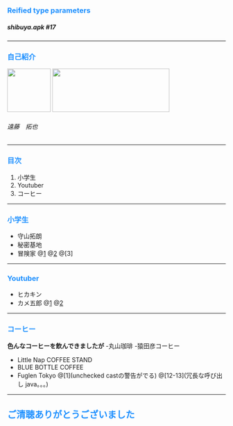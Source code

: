 ### <font color="DodgerBlue">Reified type parameters</font>

##### shibuya.apk #17

---

### <font color="DodgerBlue">自己紹介</font>

<img src=https://bytebucket.org/u_nation/p-reifiedtypeparameters/raw/27a6cef94a3115c7c5065807152196e8562da489/assets/twitter_icon.jpg width=100px height=100px>
<img src=https://bytebucket.org/u_nation/p-reifiedtypeparameters/raw/85b924af1ffe227dff7df8949ffa1a2f49acb45d/assets/logomark.png width=270px height=100px>

###### 遠藤　拓也

---

### <font color="DodgerBlue">目次</font>

1. 小学生
2. Youtuber
3. コーヒー

---

### <font color="DodgerBlue">小学生</font>
- 守山拓朗
- 秘密基地
- 冒険家
@[1](仲良し)
@[2](ツリーハウスのような高クオリティ)
@[3]

---

### <font color="DodgerBlue">Youtuber</font>

- ヒカキン
- カメ五郎
@[1](<img src=https://bytebucket.org/u_nation/p-reifiedtypeparameters/raw/27a6cef94a3115c7c5065807152196e8562da489/assets/twitter_icon.jpg width=100px height=100px>)
@[2](https://youtu.be/u6SRxUfYahQ)


---

### <font color="DodgerBlue">コーヒー</font>
**色んなコーヒーを飲んできましたが**
-丸山珈琲
-猿田彦コーヒー
- Little Nap COFFEE STAND
- BLUE BOTTLE COFFEE
- Fuglen Tokyo
@[1](unchecked castの警告がでる)
@[12-13](冗長な呼び出し java。。。)

---

## <font color="DodgerBlue">ご清聴ありがとうございました</font>
